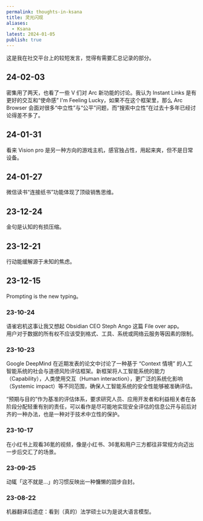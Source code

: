 ```yaml
---
permalink: thoughts-in-ksana
title: 灵光闪现
aliases:
  - Ksana
latest: 2024-01-05
publish: true
---
```

这是我在社交平台上的较短发言，觉得有需要汇总记录的部分。

## 24-02-03

密集用了两天，也看了一些 V 们对 Arc 新功能的讨论。我认为 Instant Links 是有更好的交互和“使命感” I'm Feeling Lucky，如果不在这个框架里，那么 Arc Browser 会面对很多“中立性”与“公平”问题，而“搜索中立性”在过去十多年已经讨论得差不多了。

## 24-01-31

看来 Vision pro 是另一种方向的游戏主机，感官独占性，用起来爽，但不是日常设备。

## 24-01-27

微信读书“连接纸书”功能体现了顶级销售思维。

## 23-12-24

金句是认知的有损压缩。

## 23-12-21

行动能缓解源于未知的焦虑。

## 23-12-15

Prompting is the new typing。

### 23-10-24

语雀宕机这事让我又想起 Obsidian CEO Steph Ango 这篇 File over app。  
用户对于数据的所有权不应该受到格式、工具、系统或网络云服务等因素的限制。

### 23-10-23

Google DeepMind 在近期发表的论文中讨论了一种基于 “Context 情境” 的人工智能系统的社会与道德风险评估框架。新框架将人工智能系统的能力（Capability），人类使用交互（Human interaction），更广泛的系统化影响（Systemic impact）等不同范围，确保人工智能系统的安全性能够被准确评估。  
  
“预期与目的”作为基准的评估体系，要求研究人员、应用开发者和利益相关者在各阶段分配轻重有别的责任，可以看作是尽可能地实现安全评估的信息公开与前后对齐的一种办法，也是一种对于技术中立性的保护。

### 23-10-17

在小红书上观看36氪的视频，像是小红书、36氪和用户三方都往非常规方向迈出一步后交汇了的场景。

### 23-09-25

动辄「这不就是...」的习惯反映出一种慵懒的固步自封。

### 23-08-22

机器翻译后遗症：看到（真的）法学硕士以为是说大语言模型。